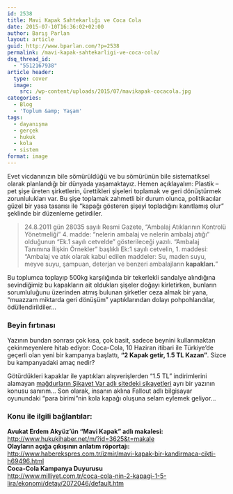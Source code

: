 ```yaml
---
id: 2538
title: Mavi Kapak Sahtekarlığı ve Coca Cola
date: 2015-07-10T16:36:02+02:00
author: Barış Parlan
layout: article
guid: http://www.bparlan.com/?p=2538
permalink: /mavi-kapak-sahtekarligi-ve-coca-cola/
dsq_thread_id:
  - "5512167938"
article header:
  type: cover
  image:
    src: /wp-content/uploads/2015/07/mavikapak-cocacola.jpg
categories:
  - Blog
  - 'Toplum &amp; Yaşam'
tags:
  - dayanışma
  - gerçek
  - hukuk
  - kola
  - sistem
format: image
---
```


Evet vicdanınızın bile sömürüldüğü ve bu sömürünün bile sistematiksel olarak planlandığı bir dünyada yaşamaktayız. Hemen açıklayalım: Plastik &#8211; pet şişe üreten şirketlerin, ürettikleri şişeleri toplamak ve geri dönüştürmek zorunlulukları var. Bu şişe toplamak zahmetli bir durum olunca, politikacılar güzel bir yasa tasarısı ile &#8220;kapağı gösteren şişeyi topladığını kanıtlamış olur&#8221; şeklinde bir düzenleme getirdiler.

> 24.8.2011 gün 28035 sayılı Resmi Gazete, “Ambalaj Atıklarının Kontrolü Yönetmeliği” 4. madde: “nelerin ambalaj ve nelerin ambalaj atığı” olduğunun “Ek.1 sayılı cetvelde” gösterileceği yazılı. “Ambalaj Tanımına İlişkin Örnekler” başlıklı Ek:1 sayılı cetvelin, 1. maddesi: “Ambalaj ve atık olarak kabul edilen maddeler: Su, maden suyu, meyve suyu, şampuan, deterjan ve benzeri ambalajların **kapakları.**”

Bu toplumca toplayıp 500kg karşılığında bir tekerlekli sandalye alındığına sevindiğimiz bu kapakların ait oldukları şişeler doğayı kirletirken, bunların sorumluluğunu üzerinden atmış bulunan şirketler ceza almak bir yana, &#8220;muazzam miktarda geri dönüşüm&#8221; yaptıklarından dolayı pohpohlandılar, ödüllendirildiler&#8230;

### Beyin fırtınası

Yazının bundan sonrası çok kısa, çok basit, sadece beynini kullanmaktan çekinmeyenlere hitab ediyor: Coca-Cola, 10 Haziran itibari ile Türkiye&#8217;de geçerli olan yeni bir kampanya başlattı, **&#8220;2 Kapak getir, 1.5 TL Kazan&#8221;**. Sizce bu kampanyadaki amaç nedir?

Götürdükleri kapaklar ile yaptıkları alışverişlerden &#8220;1.5 TL&#8221; indirimlerini alamayan <a href="https://www.sikayetvar.com/coca-cola/icecek/gazli-icecekler/promosyon-hediye-urun" target="_blank">mağdurların Şikayet Var adlı sitedeki şikayetleri</a> ayrı bir yazının konusu sanırım&#8230; Son olarak, insanın aklına Fallout adlı bilgisayar oyunundaki &#8220;para birimi&#8221;nin kola kapağı oluşuna selam eylemek geliyor&#8230;

### Konu ile ilgili bağlantılar:

**Avukat Erdem Akyüz&#8217;ün &#8220;Mavi Kapak&#8221; adlı makalesi:**  
<a href="http://www.hukukihaber.net/m/?id=3625&t=makale" target="_blank">http://www.hukukihaber.net/m/?id=3625&t=makale</a>  
**Olayların açığa çıkışının anlatım röportajı:**  
<a href="http://www.haberekspres.com.tr/izmir/mavi-kapak-bir-kandirmaca-cikti-h69496.html" target="_blank">http://www.haberekspres.com.tr/izmir/mavi-kapak-bir-kandirmaca-cikti-h69496.html</a>  
**Coca-Cola Kampanya Duyurusu**  
<a href="http://www.milliyet.com.tr/coca-cola-nin-2-kapagi-1-5-lira/ekonomi/detay/2072046/default.htm" target="_blank">http://www.milliyet.com.tr/coca-cola-nin-2-kapagi-1-5-lira/ekonomi/detay/2072046/default.htm</a>
